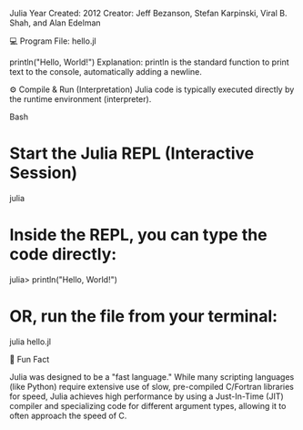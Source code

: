 Julia
Year Created: 2012 Creator: Jeff Bezanson, Stefan Karpinski, Viral B. Shah, and Alan Edelman


💻 Program File: hello.jl


println("Hello, World!")
Explanation: println is the standard function to print text to the console, automatically adding a newline.

⚙️ Compile & Run (Interpretation)
Julia code is typically executed directly by the runtime environment (interpreter).

Bash

# Start the Julia REPL (Interactive Session)
julia 

# Inside the REPL, you can type the code directly:
julia> println("Hello, World!")

# OR, run the file from your terminal:
julia hello.jl


🧠 Fun Fact

Julia was designed to be a "fast language." While 
many scripting languages (like Python) require 
extensive use of slow, pre-compiled C/Fortran 
libraries for speed, Julia achieves high performance 
by using a Just-In-Time (JIT) compiler and 
specializing code for different argument types, allowing it to often approach the speed of C.